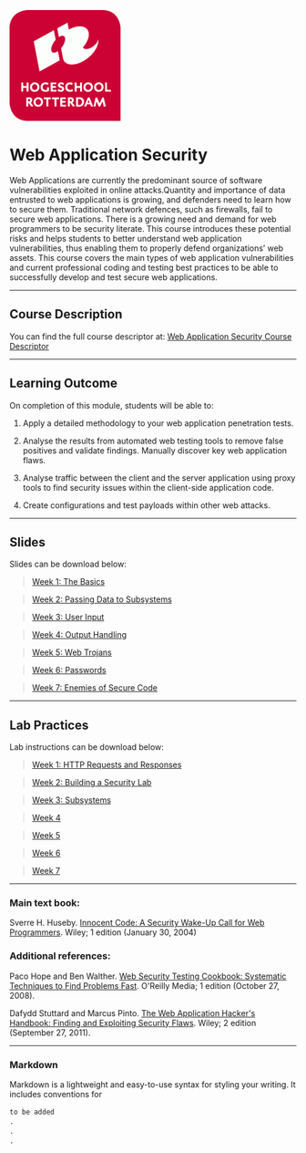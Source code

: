 ![Logo](docs/img/HR%20Logo.png)

# Web Application Security

Web Applications are currently the predominant source of software vulnerabilities exploited in online attacks.Quantity and importance of data entrusted to web applications is growing, and defenders need to learn how to secure them. Traditional network defences, such as firewalls, fail to secure web applications.  There is a growing need and demand for web programmers to be security literate.
This course introduces these potential risks and helps students to better understand web application vulnerabilities, thus enabling them to properly defend organizations’ web assets. This course covers the main types of web application vulnerabilities and current professional coding and testing best practices to be able to successfully develop and test secure web applications.

_____________________________________________________________________________________________________________________________________

## Course Description

You can find the full course descriptor at: [Web Application Security Course Descriptor]()

_____________________________________________________________________________________________________________________________________

## Learning Outcome

On completion of this module, students will be able to:

1. Apply a detailed methodology to your web application penetration tests.

2. Analyse the results from automated web testing tools to remove false positives and validate findings. Manually discover key web application flaws.

3. Analyse traffic between the client and the server application using proxy tools to find security issues within the client-side application code.

4. Create configurations and test payloads within other web attacks.

_____________________________________________________________________________________________________________________________________

## Slides

Slides can be download below:

> [Week 1: The Basics](slds/W01-Basics.pptx)

> [Week 2: Passing Data to Subsystems]()

> [Week 3: User Input]()

> [Week 4: Output Handling]()

> [Week 5: Web Trojans]()

> [Week 6: Passwords]()

> [Week 7: Enemies of Secure Code]()

_____________________________________________________________________________________________________________________________________

## Lab Practices

Lab instructions can be download below:

> [Week 1: HTTP Requests and Responses](labs/Lab-01-HTTP.pdf)

> [Week 2: Building a Security Lab]()

> [Week 3: Subsystems]()

> [Week 4]()

> [Week 5]()

> [Week 6]()

> [Week 7]()

_____________________________________________________________________________________________________________________________________

### Main text book:
Sverre H. Huseby. [Innocent Code: A Security Wake-Up Call for Web Programmers](https://www.amazon.com/Innocent-Code-Security-Wake-Up-Programmers/dp/0470857447). Wiley; 1 edition (January 30, 2004)

### Additional references:
Paco Hope and Ben Walther. [Web Security Testing Cookbook: Systematic Techniques to Find Problems Fast](https://www.amazon.com/Web-Security-Testing-Cookbook-Systematic/dp/0596514832). O'Reilly Media; 1 edition (October 27, 2008).

Dafydd Stuttard and Marcus Pinto. [The Web Application Hacker's Handbook: Finding and Exploiting Security Flaws](https://www.amazon.com/Web-Application-Hackers-Handbook-Exploiting/dp/1118026470). Wiley; 2 edition (September 27, 2011).

_____________________________________________________________________________________________________________________________________

### Markdown

Markdown is a lightweight and easy-to-use syntax for styling your writing. It includes conventions for

```markdown
to be added
.
.
.
```
